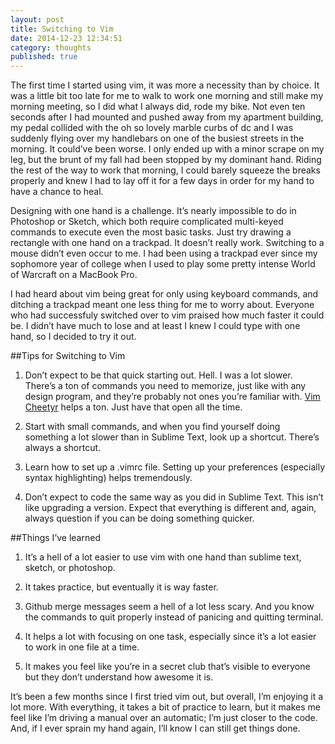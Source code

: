 ```yaml
---
layout: post
title: Switching to Vim
date: 2014-12-23 12:34:51
category: thoughts
published: true
---
```


The first time I started using vim, it was more a necessity than by choice. It was a little bit too late for me to walk to work one morning and still make my morning meeting, so I did what I always did, rode my bike. Not even ten seconds after I had mounted and pushed away from my apartment building, my pedal collided with the oh so lovely marble curbs of dc and I was suddenly flying over my handlebars on one of the busiest streets in the morning. It could’ve been worse. I only ended up with a minor scrape on my leg, but the brunt of my fall had been stopped by my dominant hand. Riding the rest of the way to work that morning, I could barely squeeze the breaks properly and knew I had to lay off it for a few days in order for my hand to have a chance to heal.

Designing with one hand is a challenge. It’s nearly impossible to do in Photoshop or Sketch, which both require complicated multi-keyed commands to execute even the most basic tasks. Just try drawing a rectangle with one hand on a trackpad. It doesn’t really work. Switching to a mouse didn’t even occur to me. I had been using a trackpad ever since my sophomore year of college when I used to play some pretty intense World of Warcraft on a MacBook Pro.

I had heard about vim being great for only using keyboard commands, and ditching a trackpad meant one less thing for me to worry about. Everyone who had successfuly switched over to vim praised how much faster it could be. I didn’t have much to lose and at least I knew I could type with one hand, so I decided to try it out.

##Tips for Switching to Vim

1. Don’t expect to be that quick starting out. Hell. I was a lot slower. There’s a ton of commands you need to memorize, just like with any design program, and they’re probably not ones you’re familiar with. [Vim Cheetyr](http://cheetyr.com/vim) helps a ton. Just have that open all the time.

2. Start with small commands, and when you find yourself doing something a lot slower than in Sublime Text, look up a shortcut. There’s always a shortcut.

3. Learn how to set up a .vimrc file. Setting up your preferences (especially syntax highlighting) helps tremendously.

4. Don’t expect to code the same way as you did in Sublime Text. This isn’t like upgrading a version. Expect that everything is different and, again, always question if you can be doing something quicker.

##Things I’ve learned

1. It’s a hell of a lot easier to use vim with one hand than sublime text, sketch, or photoshop.

2. It takes practice, but eventually it is way faster.

3. Github merge messages seem a hell of a lot less scary. And you know the commands to quit properly instead of panicing and quitting terminal.

4. It helps a lot with focusing on one task, especially since it’s a lot easier to work in one file at a time.

5. It makes you feel like you’re in a secret club that’s visible to everyone but they don’t understand how awesome it is.

It’s been a few months since I first tried vim out, but overall, I’m enjoying it a lot more. With everything, it takes a bit of practice to learn, but it makes me feel like I’m driving a manual over an automatic; I’m just closer to the code. And, if I ever sprain my hand again, I’ll know I can still get things done.
